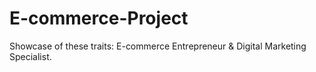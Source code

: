 # E-commerce-Project
Showcase of these traits: E-commerce Entrepreneur &amp; Digital Marketing Specialist.
